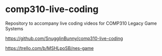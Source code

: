 # comp310-live-coding
Repository to accompany live coding videos for COMP310 Legacy Game Systems

https://github.com/SnugglinBunny/comp310-live-coding

https://trello.com/b/MSHLpoSB/nes-game
